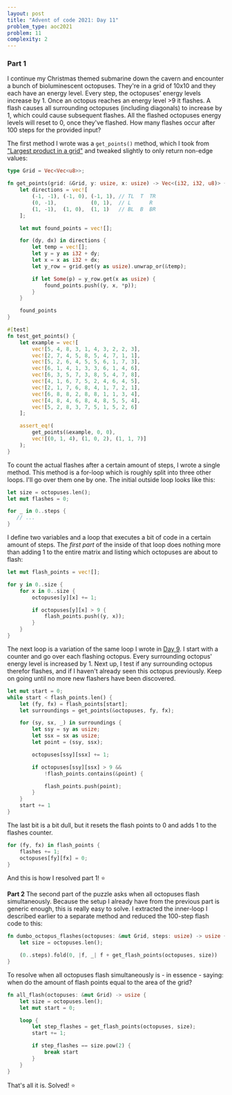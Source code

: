 ```yaml
---
layout: post
title: "Advent of code 2021: Day 11"
problem_type: aoc2021
problem: 11
complexity: 2
---
```


### Part 1
I continue my Christmas themed submarine down the cavern and encounter a bunch of bioluminescent octopuses. They're in a grid of 10x10 and they each have an energy level. Every step, the octopuses' energy levels increase by 1. Once an octopus reaches an energy level >9 it flashes. A flash causes all surrounding octopuses (including diagonals) to increase by 1, which could cause subsequent flashes. All the flashed octopuses energy levels will reset to 0, once they've flashed. How many flashes occur after 100 steps for the provided input?

The first method I wrote was a `get_points()` method, which I took from ["Largest product in a grid"](/2021/10/24/project-euler-11-largest-product-in-a-grid.html) and tweaked slightly to only return non-edge values:

```rust
type Grid = Vec<Vec<u8>>;

fn get_points(grid: &Grid, y: usize, x: usize) -> Vec<(i32, i32, u8)> {
    let directions = vec![
        (-1, -1), (-1, 0), (-1, 1), // TL  T  TR
        (0, -1),           (0, 1),  // L      R
        (1, -1),  (1, 0),  (1, 1)   // BL  B  BR
    ];

    let mut found_points = vec![];

    for (dy, dx) in directions {
        let temp = vec![];
        let y = y as i32 + dy;
        let x = x as i32 + dx;
        let y_row = grid.get(y as usize).unwrap_or(&temp);

        if let Some(p) = y_row.get(x as usize) {
            found_points.push((y, x, *p));
        }
    }

    found_points
}

#[test]
fn test_get_points() {
    let example = vec![
        vec![5, 4, 8, 3, 1, 4, 3, 2, 2, 3],
        vec![2, 7, 4, 5, 8, 5, 4, 7, 1, 1],
        vec![5, 2, 6, 4, 5, 5, 6, 1, 7, 3],
        vec![6, 1, 4, 1, 3, 3, 6, 1, 4, 6],
        vec![6, 3, 5, 7, 3, 8, 5, 4, 7, 8],
        vec![4, 1, 6, 7, 5, 2, 4, 6, 4, 5],
        vec![2, 1, 7, 6, 8, 4, 1, 7, 2, 1],
        vec![6, 8, 8, 2, 8, 8, 1, 1, 3, 4],
        vec![4, 8, 4, 6, 8, 4, 8, 5, 5, 4],
        vec![5, 2, 8, 3, 7, 5, 1, 5, 2, 6]
    ];

    assert_eq!(
        get_points(&example, 0, 0),
        vec![(0, 1, 4), (1, 0, 2), (1, 1, 7)]
    );
}
```

To count the actual flashes after a certain amount of steps, I wrote a single method. This method is a for-loop which is roughly split into three other loops. I'll go over them one by one. The initial outside loop looks like this:

```rust
let size = octopuses.len();
let mut flashes = 0;

for _ in 0..steps {
   // ...
}
```

I define two variables and a loop that executes a bit of code in a certain amount of steps. The _first part_ of the inside of that loop does nothing more than adding 1 to the entire matrix and listing which octopuses are about to flash:

```rust
let mut flash_points = vec![];

for y in 0..size {
    for x in 0..size {
        octopuses[y][x] += 1;

        if octopuses[y][x] > 9 {
            flash_points.push((y, x));
        }
    }
}
```

The next loop is a variation of the same loop I wrote in [Day 9](/2021/12/09/advent-of-code-2021-9.html). I start with a counter and go over each flashing octopus. Every surrounding octopus' energy level is increased by 1. Next up, I test if any surrounding octopus therefor flashes, and if I haven't already seen this octopus previously. Keep on going until no more new flashers have been discovered.

```rust
let mut start = 0;
while start < flash_points.len() {
    let (fy, fx) = flash_points[start];
    let surroundings = get_points(&octopuses, fy, fx);

    for (sy, sx, _) in surroundings {
        let ssy = sy as usize;
        let ssx = sx as usize;
        let point = (ssy, ssx);

        octopuses[ssy][ssx] += 1;

        if octopuses[ssy][ssx] > 9 &&
            !flash_points.contains(&point) {

            flash_points.push(point);
        }
    }
    start += 1
}
```

The last bit is a bit dull, but it resets the flash points to 0 and adds 1 to the flashes counter.

```rust
for (fy, fx) in flash_points {
    flashes += 1;
    octopuses[fy][fx] = 0;
}
```

And this is how I resolved part 1! ⭐️

**Part 2**
The second part of the puzzle asks when all octopuses flash simultaneously. Because the setup I already have from the previous part is generic enough, this is really easy to solve. I extracted the inner-loop I described earlier to a separate method and reduced the 100-step flash code to this:

```rust
fn dumbo_octopus_flashes(octopuses: &mut Grid, steps: usize) -> usize {
    let size = octopuses.len();

    (0..steps).fold(0, |f, _| f + get_flash_points(octopuses, size))
}
```

To resolve when all octopuses flash simultaneously is - in essence - saying: when do the amount of flash points equal to the area of the grid?

```rust
fn all_flash(octopuses: &mut Grid) -> usize {
    let size = octopuses.len();
    let mut start = 0;

    loop {
        let step_flashes = get_flash_points(octopuses, size);
        start += 1;

        if step_flashes == size.pow(2) {
            break start
        }
    }
}
```

That's all it is. Solved! ⭐️
